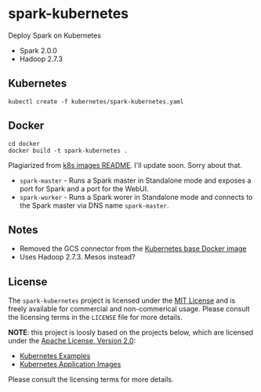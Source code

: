 # spark-kubernetes

Deploy Spark on Kubernetes

* Spark 2.0.0
* Hadoop 2.7.3

## Kubernetes

```
kubectl create -f kubernetes/spark-kubernetes.yaml
```

## Docker

```
cd docker
docker build -t spark-kubernetes .
```

Plagiarized from
[k8s images README](https://github.com/kubernetes-incubator/application-images/blob/master/spark/README.md). I'll
update soon. Sorry about that.

* `spark-master` - Runs a Spark master in Standalone mode and exposes a port for
Spark and a port for the WebUI.
* `spark-worker` - Runs a Spark worer in Standalone mode and connects to the
  Spark master via DNS name `spark-master`.

## Notes

* Removed the GCS connector from the [Kubernetes base Docker image](https://github.com/kubernetes-incubator/application-images/tree/master/spark)
* Uses Hadoop 2.7.3. Mesos instead?

## License

The `spark-kubernetes` project is licensed under the
[MIT License](http://opensource.org/licenses/MIT) and is freely available for
commercial and non-commerical usage. Please consult the licensing terms in the
`LICENSE` file for more details.

**NOTE**: this project is loosly based on the projects below, which are licensed
under the [Apache License, Version 2.0](http://www.apache.org/licenses/LICENSE-2.0):

* [Kubernetes Examples](https://github.com/kubernetes/kubernetes/tree/master/examples/spark)
* [Kubernetes Application Images](https://github.com/kubernetes-incubator/application-images/tree/master/spark)

Please consult the licensing terms for more details.
